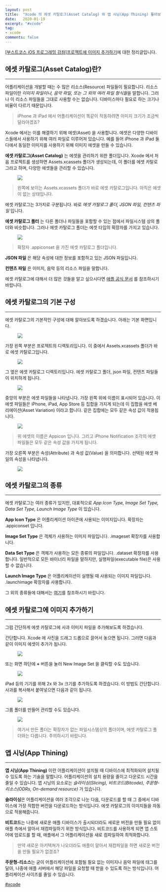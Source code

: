 ```yaml
---
layout: post
title:  "Xcode 의 에셋 카탈로그(Asset Catalog) 와 앱 시닝(App Thining) 톺아보기"
date:   2020-01-19
excerpt: "#xcode"
tag:
- xcode
comments: false
---
```


[[부스트코스 iOS 프로그래밍 강좌]프로젝트에 이미지 추가하기](https://www.edwith.org/boostcourse-ios/lecture/16842/)에 대한 정리글입니다.

## 에셋 카탈로그(Asset Catalog)란?

---

어플리케이션을 개발할 때는 수 많은 리소스(Resource) 파일들이 필요합니다. 리소스 파일이란 *이미지 파일이나, 음악 파일, 또는 그 외의 여러 파일 형식들*을 말합니다. 그러나 이 리소스 파일들을 그대로 사용할 수는 없습니다. 디바이스마다 필요로 하는 크기나 비율이 다르기 때문입니다.

> iPhone 과 iPad 에서 어플리케이션이 똑같이 작동하려면 이미지 크기가 조금씩 달라야겠죠?

Xcode 에서는 이를 해결하기 위해 에셋(Asset) 을 사용합니다. 에셋은 다양한 디바이스들에서 사용하기 위해 여러 파일로 이루어져 있습니다. 예를 들어 iPhone 과 iPad 둘 다에서 동일한 이미지를 사용하기 위해 이미지 에셋을 만들 수 있습니다.

**에셋 카탈로그(Asset Catalog)** 는 에셋을 관리하기 위한 폴더입니다. Xcode 에서 처음 프로젝트를 생성하면 Assets.xcassets 폴더가 생성되는데, 이 폴더를 에셋 카탈로그라고 하며, 다양한 에셋들을 관리할 수 있습니다.

<figure>
  <a href="https://raw.githubusercontent.com/woojin-hwang/woojin-hwang.github.io/master/_posts/img/xcode-asset/asset_catalog.png"><img src="https://raw.githubusercontent.com/woojin-hwang/woojin-hwang.github.io/master/_posts/img/xcode-asset/asset_catalog.png"></a>
</figure>

> 왼쪽에 보이는 Assets.xcassets 폴더가 바로 에셋 카탈로그입니다. 아직은 에셋이 없는 상태입니다.

에셋 카탈로그는 3가지로 구분됩니다. 바로 *에셋 카탈로그 폴더, JSON 파일, 컨텐츠 파일* 입니다.

**에셋 카탈로그 폴터** 는 다른 폴더나 파일들을 포함할 수 있는 점에서 파일시스템 상의 폴더와 비슷합니다. 그러나 에셋 카탈로그 폴더는 에셋 타입의 확장자를 가지고 있습니다.

<figure>
  <a href="https://raw.githubusercontent.com/woojin-hwang/woojin-hwang.github.io/master/_posts/img/xcode-asset/appiconset.png"><img src="https://raw.githubusercontent.com/woojin-hwang/woojin-hwang.github.io/master/_posts/img/xcode-asset/appiconset.png"></a>
</figure>

> 확장자 .appiconset 을 가진 에셋 카탈로그 폴더입니다.

**JSON 파일** 은 해당 속성에 대한 정보를 포함하고 있는 JSON 파일입니다.

**컨텐츠 파일** 은 이미지, 음악 등의 리소스 파일을 말합니다.

에셋 카탈로그에 대해서 더 많은 것들을 알고 싶으시다면 [애플 공식 문서](https://help.apple.com/xcode/mac/current/#/dev10510b1f7) 를 참조하시기 바랍니다.

## 에셋 카탈로그의 기본 구성

---

에셋 카탈로그의 기본적인 구성에 대해 알아보도록 하겠습니다. 아래는 기본 화면입니다.

<figure>
  <a href="https://raw.githubusercontent.com/woojin-hwang/woojin-hwang.github.io/master/_posts/img/xcode-asset/asset_catalog_base.png"><img src="https://raw.githubusercontent.com/woojin-hwang/woojin-hwang.github.io/master/_posts/img/xcode-asset/asset_catalog_base.png"></a>
</figure>

가장 왼쪽 부분은 프로젝트의 디렉토리입니다. 이 중에서 Assets.xcassets 폴더가 바로 에셋 카탈로그입니다.

<figure>
  <a href="https://raw.githubusercontent.com/woojin-hwang/woojin-hwang.github.io/master/_posts/img/xcode-asset/asset_catalog_xcassets.png"><img src="https://raw.githubusercontent.com/woojin-hwang/woojin-hwang.github.io/master/_posts/img/xcode-asset/asset_catalog_xcassets.png"></a>
</figure>

그 옆은 에셋 카탈로그 디렉토리입니다. 에셋 카탈로그 폴더, json 파일, 컨텐츠 파일들이 위치하게 됩니다.

<figure>
  <a href="https://raw.githubusercontent.com/woojin-hwang/woojin-hwang.github.io/master/_posts/img/xcode-asset/asset_catalog_dir.png"><img src="https://raw.githubusercontent.com/woojin-hwang/woojin-hwang.github.io/master/_posts/img/xcode-asset/asset_catalog_dir.png"></a>
</figure>

중앙의 부분은 에셋 파일들을 나타냅니다. 가장 왼쪽 위에 이름이 표시되어 있습니다. 이 에셋 파일들은 iPhone, iPad, App Store 등 집합을 가지게 되는데 이 집합을 에셋 베리에이션(Asset Variation) 이라고 합니다. 같은 집합에는 모두 같은 속성 값이 적용됩니다.

<figure>
  <a href="https://raw.githubusercontent.com/woojin-hwang/woojin-hwang.github.io/master/_posts/img/xcode-asset/asset_catalog_variation.png"><img src="https://raw.githubusercontent.com/woojin-hwang/woojin-hwang.github.io/master/_posts/img/xcode-asset/asset_catalog_variation.png"></a>
</figure>

> 위 에셋의 이름은 Appicon 입니다. 그리고 iPhone Notification 조각의 에셋 파일들은 모두 같은 속성 값을 가지게 됩니다.

가장 오른쪽 부분은 속성(Attribute) 과 속성 값(Value) 을 의미합니다. 선택된 에셋 파일의 속성을 나타냅니다.

<figure>
  <a href="https://raw.githubusercontent.com/woojin-hwang/woojin-hwang.github.io/master/_posts/img/xcode-asset/asset_catalog_attribute.png"><img src="https://raw.githubusercontent.com/woojin-hwang/woojin-hwang.github.io/master/_posts/img/xcode-asset/asset_catalog_attribute.png"></a>
</figure>

## 에셋 카탈로그의 종류

---

에셋 카탈로그는 여러 종류가 있지만, 대표적으로 *App Icon Type, Image Set Type, Data Set Type, Launch Image Type* 이 있습니다.

**App Icon Type** 은 어플리케이션 아이콘에 사용되는 이미지입니다. 확장자는 .appiconset 입니다.

**Image Set Type** 은 객체가 사용하는 이미지 파일입니다. .imageset 확장자를 사용합니다.

**Data Set Type** 은 객체가 사용하는 모든 종류의 파일입니다. .dataset 확장자를 사용합니다. 일반적으로 모든 바이너리 파일을 말하지만, 실행파일(executable file)은 사용할 수 없습니다.

**Launch Image Type** 은 어플리케이션이 실행될 때 사용되는 이미지 파일입니다. .launchimage 확장자를 사용합니다.

그 외의 종류들에 대해서는 [여기](https://developer.apple.com/library/archive/documentation/Xcode/Reference/xcode_ref-Asset_Catalog_Format/AssetTypes.html)를 참조하시기 바랍니다.

## 에셋 카탈로그에 이미지 추가하기

---

그럼 간단하게 에셋 카탈로그에 사과 이미지 파일을 추가해보도록 하겠습니다.

간단합니다. Xcode 에 사진을 드래그 드롭으로 끌어서 놓으면 됩니다. 그러면 다음과 같이 이미지 에셋이 추가가 됩니다.

<figure>
  <a href="https://raw.githubusercontent.com/woojin-hwang/woojin-hwang.github.io/master/_posts/img/xcode-asset/xcode_apple1.png"><img src="https://raw.githubusercontent.com/woojin-hwang/woojin-hwang.github.io/master/_posts/img/xcode-asset/xcode_apple1.png"></a>
</figure>

또는 화면 하단에 **+** 버튼을 눌러 New Image Set 을 클릭할 수도 있습니다.

<figure>
  <a href="https://raw.githubusercontent.com/woojin-hwang/woojin-hwang.github.io/master/_posts/img/xcode-asset/xcode_new_image_set.png"><img src="https://raw.githubusercontent.com/woojin-hwang/woojin-hwang.github.io/master/_posts/img/xcode-asset/xcode_new_image_set.png"></a>
</figure>

iPad 등의 기기를 위해 2x 와 3x 크기를 추가하도록 하겠습니다. 이 방법도 간단합니다. 사과를 복사해서 붙여넣으면 다음과 같이 됩니다.

<figure>
  <a href="https://raw.githubusercontent.com/woojin-hwang/woojin-hwang.github.io/master/_posts/img/xcode-asset/xcode_apple3.png"><img src="https://raw.githubusercontent.com/woojin-hwang/woojin-hwang.github.io/master/_posts/img/xcode-asset/xcode_apple3.png"></a>
</figure>

그룹 폴더를 만들어 관리할 수도 있습니다.

<figure>
  <a href="https://raw.githubusercontent.com/woojin-hwang/woojin-hwang.github.io/master/_posts/img/xcode-asset/xcode_apple_group.png"><img src="https://raw.githubusercontent.com/woojin-hwang/woojin-hwang.github.io/master/_posts/img/xcode-asset/xcode_apple_group.png"></a>
</figure>

> 여기서 만든 폴더는 확장자가 없는 파일시스템상의 폴더이며, 에셋 카탈로그 폴더와는 다릅니다. 주의하시기 바랍니다.

## 앱 시닝(App Thining)

---

**앱 시닝(App Thining)** 이란 어플리케이션이 설치될 때 디바이스에 최적화되어 설치될 수 있도록 하는 기술을 말합니다. 어플리케이션의 설치 용량을 줄이고 다운로드 시간을 줄일 수 있습니다. 앱 시닝의 요소로는 *슬라이싱(Slicing), 비트코드(Bitcode), 주문형-리소스(ODRs, On-demand resource)* 가 있습니다.

**슬라이싱**은 어플리케이션을 여러 조각으로 나눈 다음, 다운로드를 할 때 그 중에서 디바이스에 가장 적합한 버전을 다운로드하는 방식입니다. 에셋 카탈로그의 이미지들을 자동으로 적용해줍니다.

**비트코드**는 나중에 새로운 애플 디바이스가 출시되더라도 새로운 버전을 만들 필요 없이 애플 측에서 알아서 재컴파일하기 위한 방식입니다. 비트코드를 사용하게 되면 앱 스토어에 업로드를 할 때, 애플에서 그 어플리케이션을 새로 컴파일하여 최적화합니다. 

> 만약 새로운 아키텍쳐가 나오더라도 애플이 알아서 재컴파일을 하면 새로운 버전을 만들 필요가 없겠죠?

**주문형-리소스**는 굳이 어플리케이션에 포함될 필요 없는 이미지나 음악 파일에 태그를 달아, 나중에 애플 서버에서 해당 파일을 요청할 때 받을 수 있도록 하는 방식입니다. 어플리케이션 사이즈를 줄일 수 있습니다.

[#xcode](https://woojin-hwang.github.io/tags/#xcode)
